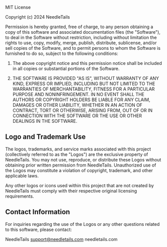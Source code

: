 MIT License

Copyright (c) 2024 NeedleTails

Permission is hereby granted, free of charge, to any person obtaining a copy of this software and associated documentation files (the "Software"), to deal in the Software without restriction, including without limitation the rights to use, copy, modify, merge, publish, distribute, sublicense, and/or sell copies of the Software, and to permit persons to whom the Software is furnished to do so, subject to the following conditions:

1. The above copyright notice and this permission notice shall be included in all copies or substantial portions of the Software.

2. THE SOFTWARE IS PROVIDED "AS IS", WITHOUT WARRANTY OF ANY KIND, EXPRESS OR IMPLIED, INCLUDING BUT NOT LIMITED TO THE WARRANTIES OF MERCHANTABILITY, FITNESS FOR A PARTICULAR PURPOSE AND NONINFRINGEMENT. IN NO EVENT SHALL THE AUTHORS OR COPYRIGHT HOLDERS BE LIABLE FOR ANY CLAIM, DAMAGES OR OTHER LIABILITY, WHETHER IN AN ACTION OF CONTRACT, TORT OR OTHERWISE, ARISING FROM, OUT OF OR IN CONNECTION WITH THE SOFTWARE OR THE USE OR OTHER DEALINGS IN THE SOFTWARE.

## Logo and Trademark Use

The logos, trademarks, and service marks associated with this project (collectively referred to as the "Logos") are the exclusive property of NeedleTails. You may not use, reproduce, or distribute these Logos without obtaining prior written permission from NeedleTails. Unauthorized use of the Logos may constitute a violation of copyright, trademark, and other applicable laws.

Any other logos or icons used within this project that are not created by NeedleTails must comply with their respective original licensing requirements.

## Contact Information

For inquiries regarding the use of the Logos or any other questions related to this software, please contact:

NeedleTails
support@needletails.com
needletails.com
